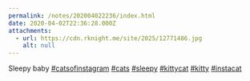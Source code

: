 ```yaml
---
permalink: /notes/202004022236/index.html
date: 2020-04-02T22:36:28.000Z
attachments:
  - url: https://cdn.rknight.me/site/2025/12771486.jpg
    alt: null
---
```


Sleepy baby <a href="https://pixelfed.social/discover/tags/catsofinstagram?src=hash" title="#catsofinstagram" class="u-url hashtag" rel="external nofollow noopener">#catsofinstagram</a> <a href="https://pixelfed.social/discover/tags/cats?src=hash" title="#cats" class="u-url hashtag" rel="external nofollow noopener">#cats</a> <a href="https://pixelfed.social/discover/tags/sleepy?src=hash" title="#sleepy" class="u-url hashtag" rel="external nofollow noopener">#sleepy</a> <a href="https://pixelfed.social/discover/tags/kittycat?src=hash" title="#kittycat" class="u-url hashtag" rel="external nofollow noopener">#kittycat</a> <a href="https://pixelfed.social/discover/tags/kitty?src=hash" title="#kitty" class="u-url hashtag" rel="external nofollow noopener">#kitty</a> <a href="https://pixelfed.social/discover/tags/instacat?src=hash" title="#instacat" class="u-url hashtag" rel="external nofollow noopener">#instacat</a>
